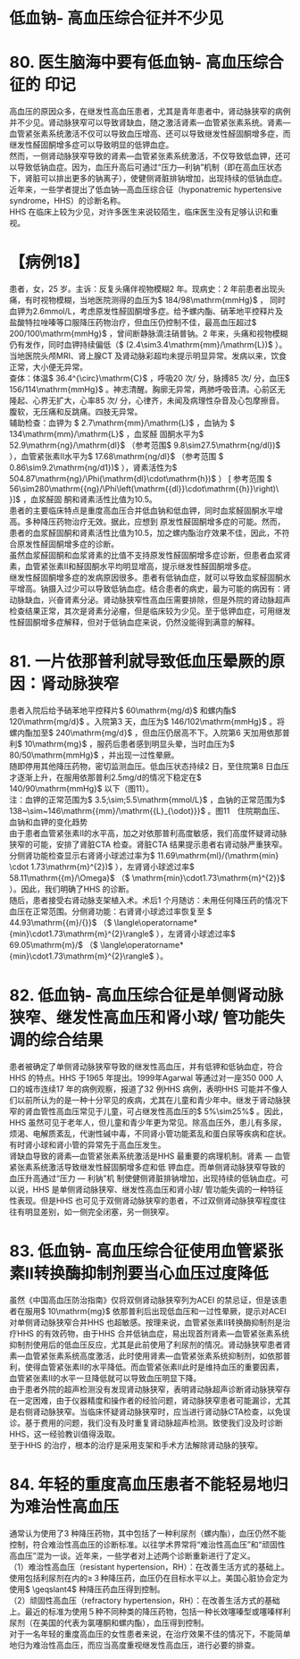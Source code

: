 # 低血钠- 高血压综合征并不少见  
# 80. 医生脑海中要有低血钠- 高血压综合征的 印记  
高血压的原因众多，在继发性高血压患者，尤其是青年患者中，肾动脉狭窄的病例并不少见。肾动脉狭窄可以导致肾缺血，随之激活肾素—血管紧张素系统。肾素—血管紧张素系统激活不仅可以导致血压增高、还可以导致继发性醛固酮增多症，而继发性醛固酮增多症可以导致明显的低钾血症。  
然而，一侧肾动脉狭窄导致的肾素—血管紧张素系统激活，不仅导致低血钾，还可以导致低钠血症。因为，血压升高后可通过“压力—利钠”机制（即在高血压状态下，肾脏可以排出更多的钠离子），使健侧肾脏排钠增加，出现持续的低钠血症。近年来，一些学者提出了低血钠—高血压综合征（hyponatremic hypertensive syndrome，HHS）的诊断名称。  
HHS 在临床上较为少见，对许多医生来说较陌生，临床医生没有足够认识和重视。  
# 【病例18】  
患者，女，25 岁。主诉：反复头痛伴视物模糊2 年。现病史：2 年前患者出现头痛，有时视物模糊，当地医院测得的血压为$ 184/98\mathrm{mmHg}$    ， 同时血钾为2.6mmol/L，考虑原发性醛固酮增多症。给予螺内酯、硝苯地平控释片及盐酸特拉唑嗪等口服降压药物治疗，但血压仍控制不佳，最高血压超过$ 200/100\mathrm{mmHg}$    ，曾间断静脉滴注硝普钠。2 年来，头痛和视物模糊仍有发作，同时血钾持续偏低（$ (2.4\sim3.4\mathrm{mm}/\mathrm{L})$ ）。当地医院头颅MRI、肾上腺CT 及肾动脉彩超均未提示明显异常。发病以来，饮食正常，大小便无异常。  
查体：体温$ 36.4^{\circ}\mathrm{C}$    ，呼吸20 次/ 分，脉搏85 次/ 分，血压$ 156/114\mathrm{mmHg}$    。神志清醒。胸廓无异常，两肺呼吸音清。心前区无隆起、心界无扩大，心率85 次/ 分，心律齐，未闻及病理性杂音及心包摩擦音。腹软，无压痛和反跳痛。四肢无异常。  
辅助检查：血钾为 $ 2.7\mathrm{mm}/\mathrm{L}$     ，血钠为 $ 134\mathrm{mm}/\mathrm{L}$     ，血浆醛 固酮水平为$ 52.9\mathrm{ng}/\mathrm{dl}$    （参考范围$ 9.8\sim27.5\mathrm{ng/dl})$ ），血管紧张素Ⅱ水平为$ 17.68\mathrm{ng/dl}$    （参考范围 $ 0.86\sim9.2\mathrm{ng/d1})$ ），肾素活性为$ 504.87\mathrm{ng}/\Phi(\mathrm{dl}\cdot\mathrm{h})$  ） [  参考范围 $ 56\sim280\mathrm{{ng}/\Phi\left(\mathrm{{dl}}\cdot\mathrm{{h}}\right)\ }]$  ，血浆醛固 酮和肾素活性比值为10.5。  
患者的主要临床特点是重度高血压合并低血钠和低血钾，同时血浆醛固酮水平增高。多种降压药物治疗无效。据此，应想到 原发性醛固酮增多症的可能。然而，患者的血浆醛固酮和肾素活性比值为10.5，加之螺内酯治疗效果不佳，因此，不符合原发性醛固酮增多症的诊断。  
虽然血浆醛固酮和血浆肾素的比值不支持原发性醛固酮增多症诊断，但患者血浆肾素，血管紧张素Ⅱ和醛固酮水平均明显增高，提示继发性醛固酮增多症。  
继发性醛固酮增多症的发病原因很多。患者有低钠血症，就可以导致血浆醛固酮水平增高。钠摄入过少可以导致低钠血症。结合患者的病史，最为可能的病因有：肾动脉缺血，兴奋肾素分泌。肾动脉狭窄性高血压需要排除，但是外院的肾动脉超声检查结果正常，其次是肾素分泌瘤，但是临床较为少见。至于低钾血症，可用继发性醛固酮增多症解释，但对于低钠血症来说，仍然没能得到满意的解释。  
# 81. 一片依那普利就导致低血压晕厥的原因：肾动脉狭窄  
患者入院后给予硝苯地平控释片$ 60\mathrm{mg/d}$     和螺内酯$ 120\mathrm{mg/d}$    。入院第3 天，血压为$ 146/102\mathrm{mmHg}$    。将螺内酯加至$ 240\mathrm{mg/d}$    ，但血压仍居高不下。入院第6 天加用依那普利$ 10\mathrm{mg}$    ，服药后患者感到明显头晕，当时血压为$ 80/50\mathrm{mmHg}$    ，并出现一过性晕厥。  
随即停用其他降压药物，密切监测血压。低血压状态持续2 日，至住院第8 日血压才逐渐上升，在服用依那普利2.5mg/d的情况下稳定在$ 140/90\mathrm{mmHg}$     以下（图11）。  
注：血钾的正常范围为$ 3.5\;\sim\;5.5\mathrm{mmol/L}$    ，血钠的正常范围为$ 138~\sim~146\mathrm{{mm}/\mathrm{{L}_{\odot}}}$    。图11　住院期血压、血钠和血钾的变化趋势  
由于患者血管紧张素Ⅱ的水平高，加之对依那普利高度敏感，我们高度怀疑肾动脉狭窄的可能，安排了肾脏CTA 检查。肾脏CTA 结果提示患者右肾动脉严重狭窄。分侧肾功能检查显示右肾肾小球滤过率为$ 11.69\mathrm{ml}/(\mathrm{min} \cdot 1.73\mathrm{m}^{2})$ ），左肾肾小球滤过率$ 58.11\mathrm{{m}/\Omega}$    （$ \mathrm{min}\cdot1.73\mathrm{m}^{2}\}$    ）。因此，我们明确了HHS 的诊断。  
随后，患者接受右肾动脉支架植入术。术后1 个月随访：未用任何降压药的情况下血压在正常范围。分侧肾功能：右肾肾小球滤过率恢复至 $ 44.93\mathrm{{m}/{}}$    （$ \langle\operatorname*{min}\cdot1.73\mathrm{m}^{2}\rangle$ ），左肾肾小球滤过率$ 69.05\mathrm{m}/$ （$ \langle\operatorname*{min}\cdot1.73\mathrm{m}^{2}\rangle$ ）。  
# 82. 低血钠- 高血压综合征是单侧肾动脉狭窄、继发性高血压和肾小球/ 管功能失调的综合结果  
患者被确定了单侧肾动脉狭窄导致的继发性高血压，并有低钾和低钠血症，符合HHS 的特点。HHS 于1965 年提出。1999年Agarwal 等通过对一座350 000 人口的城市连续17 年的病例观察，报道了32 例HHS 病例，表明HHS 可能并不像人们以前所认为的是一种十分罕见的疾病，尤其在儿童和青少年中。继发于肾动脉狭窄的肾血管性高血压常见于儿童，可占继发性高血压的$ 5\%\sim25\%$ 。因此，HHS 虽然可见于老年人，但儿童和青少年更为常见。除高血压外，患儿有多尿，烦渴、电解质紊乱，代谢性碱中毒，不同肾小管功能紊乱和蛋白尿等疾病和症状。有时肾小球和肾小管的异常先于高血压发生。  
肾缺血导致的肾素—血管紧张素系统激活是HHS 最重要的病理机制。肾素 — 血管紧张素系统激活导致继发性醛固酮增多症和低 钾血症。而单侧肾动脉狭窄导致的血压升高通过“压力 — 利钠”机 制使健侧肾脏排钠增加，出现持续的低钠血症。可以说，HHS 是单侧肾动脉狭窄、继发性高血压和肾小球/ 管功能失调的一种特征性表现。但是HHS 也可见于双侧肾动脉狭窄的患者，不过双侧肾动脉狭窄程度往往有明显差别，如一侧完全闭塞，另一侧狭窄。  
# 83. 低血钠- 高血压综合征使用血管紧张素Ⅱ转换酶抑制剂要当心血压过度降低  
虽然《中国高血压防治指南》仅将双侧肾动脉狭窄列为ACEI 的禁忌证，但是该患者在服用$ 10\mathrm{mg}$     依那普利后出现低血压和一过性晕厥，提示对ACEI 对单侧肾动脉狭窄合并HHS 也超敏感。按理来说，血管紧张素Ⅱ转换酶抑制剂是治疗HHS 的有效药物，由于HHS 合并低钠血症，易出现首剂肾素—血管紧张素系统抑制剂使用后的低血压反应，尤其是此前使用了利尿剂的情况。肾动脉狭窄患者肾素—血管紧张素系统高度激活，此时使用肾素—血管紧张素系统抑制剂，如依那普利，使得血管紧张素Ⅱ的水平降低。而血管紧张素Ⅱ此时是维持血压的重要因素，血管紧张素Ⅱ的水平一旦降低就可以导致血压明显下降。  
由于患者外院的超声检测没有发现肾动脉狭窄，表明肾动脉超声诊断肾动脉狭窄存在一定困难，由于仪器精度和操作者的经验问题，肾动脉狭窄患者可能漏诊，尤其是右侧肾动脉狭窄。当临床怀疑肾动脉狭窄时，应当进行肾动脉CTA检查，以免误诊。基于费用的问题，我们没有及时重复肾动脉超声检测。致使我们没及时诊断HHS，这一经验教训值得汲取。  
至于HHS 的治疗，根本的治疗是采用支架和手术方法解除肾动脉的狭窄。  
# 84. 年轻的重度高血压患者不能轻易地归为难治性高血压  
通常认为使用了3 种降压药物，其中包括了一种利尿剂（螺内酯），血压仍然不能控制，符合难治性高血压的诊断标准。以往学术界常将“难治性高血压”和“顽固性高血压”混为一谈。近年来，一些学者对上述两个诊断重新进行了定义。  
（1）难治性高血压（resistant hypertension，RH）：在改善生活方式的基础上。使用包括利尿剂在内的≥３种降压药，血压仍在目标水平以上。美国心脏协会定为使用$ \geqslant4$ 种降压药血压得到控制。  
（2）顽固性高血压（refractory hypertension，RH）：在改善生活方式的基础上。最近的标准为使用５种不同种类的降压药物，包括一种长效噻嗪型或噻嗪样利尿剂（在美国的代表为氯噻酮和螺内酯），血压得到控制。  
对于一名年轻的重度高血压的女性患者来说，在治疗效果不佳的情况下，不能简单地归为难治性高血压，而应当高度重视继发性高血压，进行必要的排查。  

